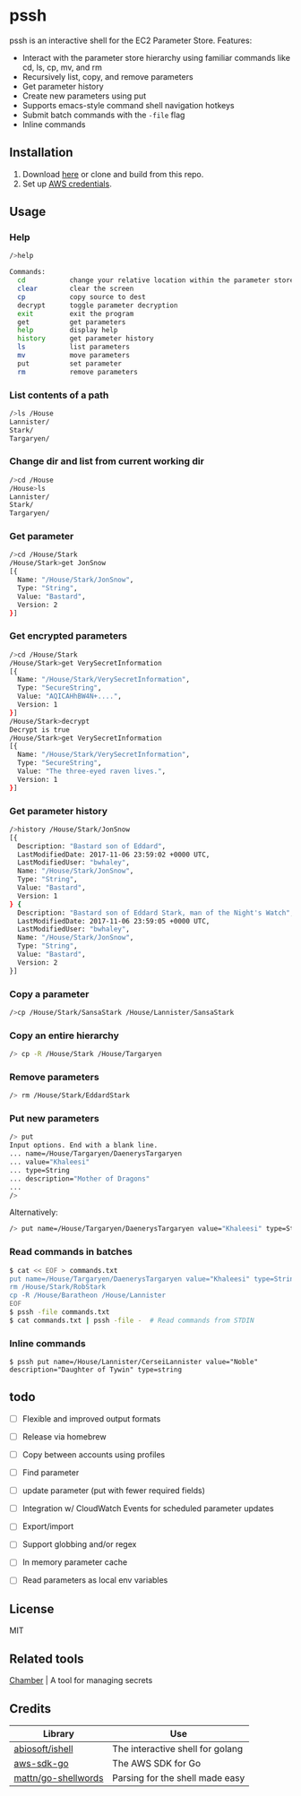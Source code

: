 # pssh
pssh is an interactive shell for the EC2 Parameter Store. Features:
* Interact with the parameter store hierarchy using familiar commands like cd, ls, cp, mv, and rm
* Recursively list, copy, and remove parameters
* Get parameter history
* Create new parameters using put
* Supports emacs-style command shell navigation hotkeys
* Submit batch commands with the `-file` flag
* Inline commands


## Installation

1. Download [here](https://github.com/kountable/pssh/releases) or clone and build from this repo.
2. Set up [AWS credentials](http://docs.aws.amazon.com/sdk-for-go/v1/developer-guide/configuring-sdk.html#specifying-credentials).

## Usage
### Help
```bash
/>help

Commands:
  cd           change your relative location within the parameter store
  clear        clear the screen
  cp           copy source to dest
  decrypt      toggle parameter decryption
  exit         exit the program
  get          get parameters
  help         display help
  history      get parameter history
  ls           list parameters
  mv           move parameters
  put          set parameter
  rm           remove parameters
```
### List contents of a path
```bash
/>ls /House
Lannister/
Stark/
Targaryen/
```

### Change dir and list from current working dir
```bash
/>cd /House
/House>ls
Lannister/
Stark/
Targaryen/
```

### Get parameter
```bash
/>cd /House/Stark
/House/Stark>get JonSnow
[{
  Name: "/House/Stark/JonSnow",
  Type: "String",
  Value: "Bastard",
  Version: 2
}]
```

### Get encrypted parameters
```bash
/>cd /House/Stark
/House/Stark>get VerySecretInformation
[{
  Name: "/House/Stark/VerySecretInformation",
  Type: "SecureString",
  Value: "AQICAHhBW4N+....",
  Version: 1
}]
/House/Stark>decrypt
Decrypt is true
/House/Stark>get VerySecretInformation
[{
  Name: "/House/Stark/VerySecretInformation",
  Type: "SecureString",
  Value: "The three-eyed raven lives.",
  Version: 1
}]
```

### Get parameter history
```bash
/>history /House/Stark/JonSnow
[{
  Description: "Bastard son of Eddard",
  LastModifiedDate: 2017-11-06 23:59:02 +0000 UTC,
  LastModifiedUser: "bwhaley",
  Name: "/House/Stark/JonSnow",
  Type: "String",
  Value: "Bastard",
  Version: 1
} {
  Description: "Bastard son of Eddard Stark, man of the Night's Watch",
  LastModifiedDate: 2017-11-06 23:59:05 +0000 UTC,
  LastModifiedUser: "bwhaley",
  Name: "/House/Stark/JonSnow",
  Type: "String",
  Value: "Bastard",
  Version: 2
}]
```

### Copy a parameter
```bash
/>cp /House/Stark/SansaStark /House/Lannister/SansaStark
```

### Copy an entire hierarchy
```bash
/> cp -R /House/Stark /House/Targaryen
```

### Remove parameters
```bash
/> rm /House/Stark/EddardStark
```

### Put new parameters
```bash
/> put
Input options. End with a blank line.
... name=/House/Targaryen/DaenerysTargaryen
... value="Khaleesi"
... type=String
... description="Mother of Dragons"
...
/>
```
Alternatively:

```bash
/> put name=/House/Targaryen/DaenerysTargaryen value="Khaleesi" type=String description="Mother of Dragons"
```

###  Read commands in batches
```bash
$ cat << EOF > commands.txt
put name=/House/Targaryen/DaenerysTargaryen value="Khaleesi" type=String description="Mother of Dragons"
rm /House/Stark/RobStark
cp -R /House/Baratheon /House/Lannister
EOF
$ pssh -file commands.txt
$ cat commands.txt | pssh -file -  # Read commands from STDIN
```

###  Inline commands
```
$ pssh put name=/House/Lannister/CerseiLannister value="Noble" description="Daughter of Tywin" type=string
```

## todo
* [ ] Flexible and improved output formats
* [ ] Release via homebrew
* [ ] Copy between accounts using profiles
* [ ] Find parameter
* [ ] update parameter (put with fewer required fields)
* [ ] Integration w/ CloudWatch Events for scheduled parameter updates
* [ ] Export/import
* [ ] Support globbing and/or regex
* [ ] In memory parameter cache
* [ ] Read parameters as local env variables


## License
MIT

## Related tools
[Chamber](https://github.com/segmentio/chamber) | A tool for managing secrets

## Credits
Library | Use
------- | -----
[abiosoft/ishell](https://github.com/abiosoft/ishell) | The interactive shell for golang
[aws-sdk-go](https://github.com/aws/aws-sdk-go) | The AWS SDK for Go
[mattn/go-shellwords](github.com/mattn/go-shellwords) | Parsing for the shell made easy
